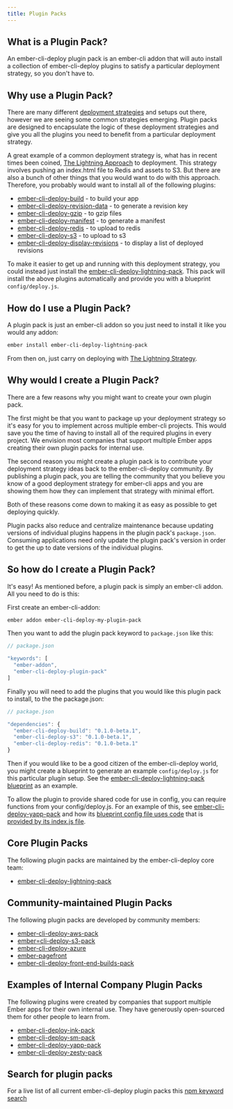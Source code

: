 ```yaml
---
title: Plugin Packs
---
```


## What is a Plugin Pack?

An ember-cli-deploy plugin pack is an ember-cli addon that will auto install a collection of ember-cli-deploy plugins to satisfy a particular deployment strategy, so you don't have to.

## Why use a Plugin Pack?

There are many different [deployment strategies](../deployment-strategies-overview) and setups out there, however we are seeing some common strategies emerging. Plugin packs are designed to encapsulate the logic of these
deployment strategies and give you all the plugins you need to benefit from a particular deployment strategy.

A great example of a common deployment strategy is, what has in recent times been coined, [The Lightning Approach](https://www.youtube.com/watch?v=QZVYP3cPcWQ) to deployment. This strategy involves pushing an
index.html file to Redis and assets to S3. But there are also a bunch of other things that you would want to do with this approach. Therefore, you probably would want to install all
of the following plugins:

- [ember-cli-deploy-build](https://github.com/ember-cli-deploy/ember-cli-deploy-build) - to build your app
- [ember-cli-deploy-revision-data](https://github.com/ember-cli-deploy/ember-cli-deploy-revision-data) - to generate a revision key
- [ember-cli-deploy-gzip](https://github.com/ember-cli-deploy/ember-cli-deploy-gzip) - to gzip files
- [ember-cli-deploy-manifest](https://github.com/ember-cli-deploy/ember-cli-deploy-manifest) - to generate a manifest
- [ember-cli-deploy-redis](https://github.com/ember-cli-deploy/ember-cli-deploy-redis) - to upload to redis
- [ember-cli-deploy-s3](https://github.com/ember-cli-deploy/ember-cli-deploy-s3) - to upload to s3
- [ember-cli-deploy-display-revisions](https://github.com/ember-cli-deploy/ember-cli-deploy-display-revisions) - to display a list of deployed revisions

To make it easier to get up and running with this deployment strategy, you could instead just install the [ember-cli-deploy-lightning-pack](https://github.com/ember-cli-deploy/ember-cli-deploy-lightning-pack). This pack will install the above plugins automatically
and provide you with a blueprint `config/deploy.js`.

## How do I use a Plugin Pack?

A plugin pack is just an ember-cli addon so you just need to install it like you would any addon:

```bash
ember install ember-cli-deploy-lightning-pack
```

From then on, just carry on deploying with [The Lightning Strategy](../the-lightning-strategy).

## Why would I create a Plugin Pack?

There are a few reasons why you might want to create your own plugin pack.

The first might be that you want to package up your deployment strategy so it's easy for you to implement across multiple ember-cli projects. This would save you the time of having to install all of the
required plugins in every project. We envision most companies that support multiple Ember apps creating their own plugin packs for internal use.

The second reason you might create a plugin pack is to contribute your deployment strategy ideas back to the ember-cli-deploy community. By publishing a plugin pack, you are telling the community that you believe you know of a
good deployment strategy for ember-cli apps and you are showing them how they can implement that strategy with minimal effort.

Both of these reasons come down to making it as easy as possible to get deploying quickly.

Plugin packs also reduce and centralize maintenance because updating versions of individual plugins happens in the plugin pack's `package.json`. Consuming applications need only update the plugin pack's version in order to get
the up to date versions of the individual plugins.

## So how do I create a Plugin Pack?

It's easy! As mentioned before, a plugin pack is simply an ember-cli addon. All you need to do is this:

First create an ember-cli-addon:

```bash
ember addon ember-cli-deploy-my-plugin-pack
```

Then you want to add the plugin pack keyword to `package.json` like this:

```javascript
// package.json

"keywords": [
  "ember-addon",
  "ember-cli-deploy-plugin-pack"
]
```

Finally you will need to add the plugins that you would like this plugin pack to install, to the the package.json:

```javascript
// package.json

"dependencies": {
  "ember-cli-deploy-build": "0.1.0-beta.1",
  "ember-cli-deploy-s3": "0.1.0-beta.1",
  "ember-cli-deploy-redis": "0.1.0-beta.1"
}

```

Then if you would like to be a good citizen of the ember-cli-deploy world, you might create a blueprint to generate an example `config/deploy.js` for this particular plugin setup.
See the [ember-cli-deploy-lightning-pack blueprint](https://github.com/ember-cli-deploy/ember-cli-deploy-lightning-pack/tree/master/blueprints/lightning-deploy-config) as an example.

To allow the plugin to provide shared code for use in config, you can require functions from your config/deploy.js. For an example of this, see [ember-cli-deploy-yapp-pack](https://github.com/yappbox/ember-cli-deploy-yapp-pack) and how its [blueprint config file uses code](https://github.com/yappbox/ember-cli-deploy-yapp-pack/blob/master/blueprints/yapp-deploy-config/files/config/deploy.js) that is [provided by its index.js file](https://github.com/yappbox/ember-cli-deploy-yapp-pack/blob/master/index.js#L6-L121).

## Core Plugin Packs

The following plugin packs are maintained by the ember-cli-deploy core team:

- [ember-cli-deploy-lightning-pack](https://github.com/ember-cli-deploy/ember-cli-deploy-lightning-pack)


## Community-maintained Plugin Packs

The following plugin packs are developed by community members:

- [ember-cli-deploy-aws-pack](https://github.com/kpfefferle/ember-cli-deploy-aws-pack)
- [ember=cli-deploy-s3-pack](https://github.com/gaurav0/ember-cli-deploy-s3-pack)
- [ember-cli-deploy-azure](https://github.com/duizendnegen/ember-cli-deploy-azure)
- [ember-pagefront](https://github.com/pagefront/ember-pagefront)
- [ember-cli-deploy-front-end-builds-pack](https://github.com/tedconf/ember-cli-deploy-front-end-builds-pack)

## Examples of Internal Company Plugin Packs

The following plugins were created by companies that support multiple Ember apps for their own internal use. They have generously open-sourced them for other people to learn from.

- [ember-cli-deploy-ink-pack](https://github.com/movableink/ember-cli-deploy-ink-pack)
- [ember-cli-deploy-sm-pack](https://github.com/simplymeasured/ember-cli-deploy-sm-pack)
- [ember-cli-deploy-yapp-pack](https://github.com/yappbox/ember-cli-deploy-yapp-pack)
- [ember-cli-deploy-zesty-pack](https://github.com/zestyzesty/ember-cli-deploy-zesty-pack)

## Search for plugin packs

For a live list of all current ember-cli-deploy plugin packs this [npm keyword search](https://npmsearch.com/?q=keywords:ember-cli-deploy-plugin-pack)
